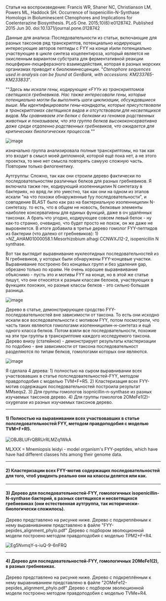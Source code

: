 Статья на воспроизведение: Francis WR, Shaner NC, Christianson LM, Powers ML, Haddock SH. Occurrence of Isopenicillin-N-Synthase Homologs in Bioluminescent Ctenophores and Implications for Coelenterazine Biosynthesis. PLoS One. 2015;10(6):e0128742. Published 2015 Jun 30. doi:10.1371/journal.pone.0128742 

Данные для анализа: Последовательности из статьи, включающие для разных таксонов ряд транскриптов, потенциально кодирующих интересующие авторов пептиды с FYY на конце и\или потенциально участвующие в цикле синтеза коцелентироза, который является не окисленным вариантом субстрата для ферментативной реакции люцефирин-люциферазного взаимодействия, которая в разных морских организмах приводит к биолюминесценции. "_Ctenophore sequences used in analysis can be found at GenBank, with accessions: KM233765-KM233833_".

""_Здесь мы искали гены, кодирующие «FYY» из транскриптомов светящихся гребневиков. Нас также интересовали гены, которые потенциально могли бы выполнять шаги циклизации, обсуждавшиеся выше. Мы идентифицировали гены-кандидаты, которые присутствовали в транскриптомах светящихся видов и отсутствовали для несветящихся видов. Мы сравниваем эти белки с белками из геномов родственных животных и показываем, что эта группа белков высококонсервативна даже среди отдаленно родственных гребневиков, что ожидается для критических биологических процессов._""

![image](https://github.com/user-attachments/assets/a0aa7377-726c-4a31-92c4-a5029eb78ebb)

изначально группа анализировала полные транскриптомы, но так как это входит в смысл моей дипломной, которой ещё пока нет, а не этого проектка, то мне нет смысла повторять самуую сложную часть. Повторим только филогенетику. 

Аутгруппы: Сложно, так как они строили дерево фактически по последовательностям различных белков для разных гребневиков. Я включила также ген, кодирующий изопенницилин N синтетазу в бактериях, но вряд ли это уместно, так как они на одном из этапов искали "на что похожи обнаруженные fyy последовательности", и совпадение BLAST было как раз на бактериальную изопенницилин N-синтетазу. то есть, что в общем не новость, белковые элементы наиболее консервативны для единых функций, даже в оч удалённых таксонах. А брать что угодно, кодирующее совсем левый белок - ну как-то странно, очевидно, что будет просто не похож, он же даже не выровняется. В итоге добавила в третье дерево гомолог FYY-пептидов из бактерии (что далеко от гребневиков): 1) >NZ_AHAM01000058.1:Mesorhizobium alhagi CCNWXJ12-2, isopenicillin N synthase. 

Вот так выглядит выравнивание нуклеотидных последовательностей из N гребневиков, у которых были обнаружены FYY-концевые участки. Выравнивание построено без концевых групп и без удаления gap, обрезано только по краям. Не очень хорошее выравнвивание объяснимо - пусть это и мотивы FYY на конце, но в этой же статье пишут, что они относятся к разным классам белоков, участвующих в функциях похожих, но разные классы белков - это сильно большая разница. 

![image](https://github.com/user-attachments/assets/6a8530d2-2ee5-41a1-ac5a-aa5afb5ea78e)

Дерево в статье, демонстрирующее сродство FYY-последовательностей вне зависимости от таксона. То есть они исходно искали все воследовательности с мотивом FYY, потом посмотрели, что часть таких являются гомологами изопенницилин-н-синтетаз и ещё одного класса белков. Потом взяли все последовательности, похожие на эти три группы в транскриптоме каждого исследуемого таксона. Дерево внизу (статейное) - демонстрирует результаты кластеризации по подобию - вне зависимости от таксона последовательност разделяются по типам белков, гомологами которых они являются.

![image](https://github.com/user-attachments/assets/1aff13f6-96b4-4b03-a9ff-9a770c89cfe6)


Я сделала 4 дерева: 1) полностью на сыром выравнивании всех участвовавших в статье полследовательностей-FYY, методом правдоподобия с моделью TVM+F+R5. 2) Кластеризация всех FYY-мотив содержащих последовательностей построила результат MMseqs2. 3) Для группы гомологов isopnicillin-n-synthase из разных изучаемых таксонов дерево. 4) Для группы гомологов 2OMeFe1(2)-oxygenase из разных изучаемых таксонов дерево.
______________________________________________________________________________________________________________________________________________________________

#### 1) Полностью на выравнивании всех участвовавших в статье полследовательностей FYY, методом правдоподобия с моделью TVM+F+R5.

![OBJBLUFrQBRUrRLMZq1WkA](https://github.com/user-attachments/assets/0e87d8e1-82c0-42ed-8685-674019bd902e)

MLXXX = Mnemiopsis leidyi - model organism's FYY-peptides, which have have had different classes hits among their genome data.

______________________________________________________________________________________________________________________________________________________________

#### 2) Кластеризации всех FYY-мотив содержащих последовательностей для того, чтоб увиденть реально они на классы делятся или как.


______________________________________________________________________________________________________________________________________________________________

#### 3) Дерево для последовательностей-FYY, гомологичных isopenicillin-N-synthase бактерий, в разных светящихся и несветящихся гребневиках (они естественная аутгруппа, так исторически-биологически сложилось).

Дерево представлено на рисунке ниже. Дерево с подкреплённым к нему выравниванием представлено в файле "FYY-pepides_alignment_phylo.pdf"
Дерево с подбором эволюционной модели построено методом правдоподобия с моделью TPM2+F+R4. 

![Eg5NvmqY-s-iuQ-9-6nFRQ](https://github.com/user-attachments/assets/3de561e3-6a1d-4c8f-9866-bcf7877656aa)

______________________________________________________________________________________________________________________________________________________________

#### 4) Дерево для последовательностей-FYY, гомологичных 2OMeFe1(2), в разных гребневиках.

Дерево представлено на рисунке ниже. Дерево с подкреплённым к нему выравниванием представлено в файле "2OMeFe12-pepides_alignment_phylo.pdf"
Дерево с подбором эволюционной модели построено методом правдоподобия с моделью TVMe+R4. 



